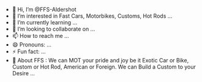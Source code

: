 - 👋 Hi, I’m @FFS-Aldershot
- 👀 I’m interested in Fast Cars, Motorbikes, Customs, Hot Rods ...
- 🌱 I’m currently learning ...
- 💞️ I’m looking to collaborate on ...
- 📫 How to reach me  ...
- 😄 Pronouns: ...
- ⚡ Fun fact: ...
- 👀 About FFS : We can MOT your pride and joy be it Exotic Car or Bike, Custom or Hot Rod, American or Foreign.
We can Build a Custom to your Desire ...

<!---
FFS-Aldershot/FFS-Aldershot is a ✨ special ✨ repository because its `README.md` (this file) appears on your GitHub profile.
You can click the Preview link to take a look at your changes.
--->
